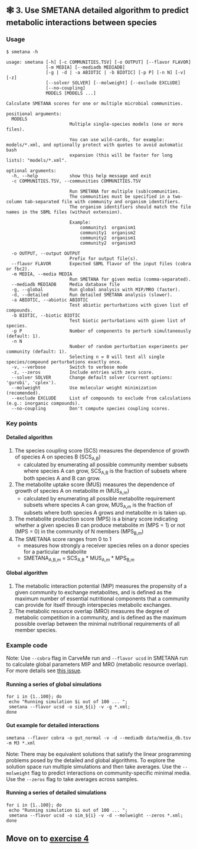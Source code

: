 ## 🕸️ 3. Use SMETANA detailed algorithm to predict metabolic interactions between species

### Usage

```
$ smetana -h

usage: smetana [-h] [-c COMMUNITIES.TSV] [-o OUTPUT] [--flavor FLAVOR]
               [-m MEDIA] [--mediadb MEDIADB]
               [-g | -d | -a ABIOTIC | -b BIOTIC] [-p P] [-n N] [-v] [-z]
               [--solver SOLVER] [--molweight] [--exclude EXCLUDE]
               [--no-coupling]
               MODELS [MODELS ...]

Calculate SMETANA scores for one or multiple microbial communities.

positional arguments:
  MODELS                
                        Multiple single-species models (one or more files).
                        
                        You can use wild-cards, for example: models/*.xml, and optionally protect with quotes to avoid automatic bash
                        expansion (this will be faster for long lists): "models/*.xml". 

optional arguments:
  -h, --help            show this help message and exit
  -c COMMUNITIES.TSV, --communities COMMUNITIES.TSV
                        
                        Run SMETANA for multiple (sub)communities.
                        The communities must be specified in a two-column tab-separated file with community and organism identifiers.
                        The organism identifiers should match the file names in the SBML files (without extension).
                        
                        Example:
                            community1	organism1
                            community1	organism2
                            community2	organism1
                            community2	organism3
                        
  -o OUTPUT, --output OUTPUT
                        Prefix for output file(s).
  --flavor FLAVOR       Expected SBML flavor of the input files (cobra or fbc2).
  -m MEDIA, --media MEDIA
                        Run SMETANA for given media (comma-separated).
  --mediadb MEDIADB     Media database file
  -g, --global          Run global analysis with MIP/MRO (faster).
  -d, --detailed        Run detailed SMETANA analysis (slower).
  -a ABIOTIC, --abiotic ABIOTIC
                        Test abiotic perturbations with given list of compounds.
  -b BIOTIC, --biotic BIOTIC
                        Test biotic perturbations with given list of species.
  -p P                  Number of components to perturb simultaneously (default: 1).
  -n N                  
                        Number of random perturbation experiments per community (default: 1).
                        Selecting n = 0 will test all single species/compound perturbations exactly once.
  -v, --verbose         Switch to verbose mode
  -z, --zeros           Include entries with zero score.
  --solver SOLVER       Change default solver (current options: 'gurobi', 'cplex').
  --molweight           Use molecular weight minimization (recomended).
  --exclude EXCLUDE     List of compounds to exclude from calculations (e.g.: inorganic compounds).
  --no-coupling         Don't compute species coupling scores.
```

### Key points

#### Detailed algorithm

1. The species coupling score (SCS) measures the dependence of growth of species A on species B (SCS<sub>A,B</sub>)
   - calculated by enumerating all possible community member subsets where species A can grow, SCS<sub>A,B</sub> is the fraction of subsets where both species A and B can grow.
2. The metabolite uptake score (MUS) measures the dependence of growth of species A on metabolite *m* (MUS<sub>A,*m*</sub>)
   - calculated by enumerating all possible metabolite requirement subsets where species A can grow, MUS<sub>A,*m*</sub> is the fraction of subsets where both species A grows and metabolite *m* is taken up.
3. The metabolite production score (MPS) is a binary score indicating whether a given species B can produce metabolite *m* (MPS = 1) or not (MPS = 0) in the community of N members (MPS<sub>B,*m*</sub>)
4. The SMETANA score ranges from 0 to 1
   - measures how strongly a receiver species relies on a donor species for a particular metabolite
   - SMETANA<sub>A,B,*m*</sub> = SCS<sub>A,B</sub> * MUS<sub>A,*m*</sub> * MPS<sub>B,*m*</sub>

#### Global algorithm

1. The metabolic interaction potential (MIP) measures the propensity of a given community to exchange metabolites, and is defined as the maximum number of essential nutritional components that a community can provide for itself through interspecies metabolic exchanges.
2. The metabolic resource overlap (MRO) measures the degree of metabolic competition in a community, and is defined as the maximum possible overlap between the minimal nutritional requirements of all member species.


### Example code

Note: Use `--cobra` flag in CarveMe run and `--flavor ucsd` in SMETANA run to calculate global parameters MIP and MRO (metabolic resource overlap). For more details see [this issue](https://github.com/cdanielmachado/smetana/issues/22).

#### Running a series of global simulations
```
for i in {1..100}; do 
 echo "Running simulation $i out of 100 ... "; 
 smetana --flavor ucsd -o sim_${i} -v -g *.xml;
done
```

#### Gut example for detailed interactions
```
smetana --flavor cobra -o gut_normal -v -d --mediadb data/media_db.tsv -m M3 *.xml
```

Note: There may be equivalent solutions that satisfy the linear programming problems posed by the detailed and global algorithms. To explore the solution space run multiple simulations and then take averages. Use the `--molweight` flag to predict interactions on community-specific minimal media. Use the `--zeros` flag to take averages across samples.

#### Running a series of detailed simulations
```
for i in {1..100}; do 
 echo "Running simulation $i out of 100 ... "; 
 smetana --flavor ucsd -o sim_${i} -v -d --molweight --zeros *.xml;
done
```

## Move on to [exercise 4]()

